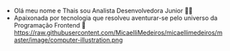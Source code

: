 - Olá meu nome e Thais sou Analista Desenvolvedora Junior 👩‍💻
- Apaixonada por tecnologia que resolveu aventurar-se pelo universo da Programação Frontend 💜
https://raw.githubusercontent.com/MicaelliMedeiros/micaellimedeiros/master/image/computer-illustration.png
